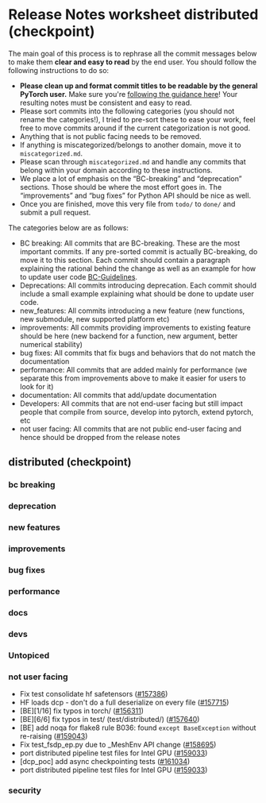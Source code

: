 
# Release Notes worksheet distributed (checkpoint)

The main goal of this process is to rephrase all the commit messages below to make them **clear and easy to read** by the end user. You should follow the following instructions to do so:

* **Please clean up and format commit titles to be readable by the general PyTorch user.** Make sure you're [following the guidance here](https://docs.google.com/document/d/14OmgGBr1w6gl1VO47GGGdwrIaUNr92DFhQbY_NEk8mQ/edit)! Your resulting notes must be consistent and easy to read.
* Please sort commits into the following categories (you should not rename the categories!), I tried to pre-sort these to ease your work, feel free to move commits around if the current categorization is not good.
* Anything that is not public facing needs to be removed.
* If anything is miscategorized/belongs to another domain, move it to `miscategorized.md`.
* Please scan through `miscategorized.md` and handle any commits that belong within your domain according to these instructions.
* We place a lot of emphasis on the “BC-breaking” and “deprecation” sections. Those should be where the most effort goes in. The “improvements” and “bug fixes” for Python API should be nice as well.
* Once you are finished, move this very file from `todo/` to `done/` and submit a pull request.

The categories below are as follows:

* BC breaking: All commits that are BC-breaking. These are the most important commits. If any pre-sorted commit is actually BC-breaking, do move it to this section. Each commit should contain a paragraph explaining the rational behind the change as well as an example for how to update user code [BC-Guidelines](https://docs.google.com/document/d/14OmgGBr1w6gl1VO47GGGdwrIaUNr92DFhQbY_NEk8mQ/edit#heading=h.a9htwgvvec1m).
* Deprecations: All commits introducing deprecation. Each commit should include a small example explaining what should be done to update user code.
* new_features: All commits introducing a new feature (new functions, new submodule, new supported platform etc)
* improvements: All commits providing improvements to existing feature should be here (new backend for a function, new argument, better numerical stability)
* bug fixes: All commits that fix bugs and behaviors that do not match the documentation
* performance: All commits that are added mainly for performance (we separate this from improvements above to make it easier for users to look for it)
* documentation: All commits that add/update documentation
* Developers: All commits that are not end-user facing but still impact people that compile from source, develop into pytorch, extend pytorch, etc
* not user facing: All commits that are not public end-user facing and hence should be dropped from the release notes

## distributed (checkpoint)
### bc breaking
### deprecation
### new features
### improvements
### bug fixes
### performance
### docs
### devs
### Untopiced
### not user facing
- Fix test consolidate hf safetensors ([#157386](https://github.com/pytorch/pytorch/pull/157386))
- HF loads dcp - don't do a full deserialize on every file ([#157715](https://github.com/pytorch/pytorch/pull/157715))
- [BE][1/16] fix typos in torch/ ([#156311](https://github.com/pytorch/pytorch/pull/156311))
- [BE][6/6] fix typos in test/ (test/distributed/) ([#157640](https://github.com/pytorch/pytorch/pull/157640))
- [BE] add noqa for flake8 rule B036: found `except BaseException` without re-raising ([#159043](https://github.com/pytorch/pytorch/pull/159043))
- Fix test_fsdp_ep.py due to _MeshEnv API change ([#158695](https://github.com/pytorch/pytorch/pull/158695))
- port distributed pipeline test files for Intel GPU ([#159033](https://github.com/pytorch/pytorch/pull/159033))
- [dcp_poc] add async checkpointing tests ([#161034](https://github.com/pytorch/pytorch/pull/161034))
- port distributed pipeline test files for Intel GPU ([#159033](https://github.com/pytorch/pytorch/pull/159033))
### security
